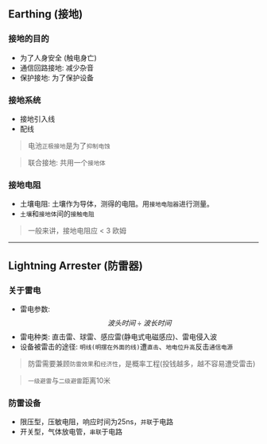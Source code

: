 ## Earthing (接地)

### 接地的目的

* 为了人身安全 (触电身亡)
* 通信回路接地: 减少杂音
* 保护接地: 为了保护设备

### 接地系统

* 接地引入线
* 配线

> 电池`正极接地`是为了`抑制电蚀`

> 联合接地: 共用一个`接地体`

### 接地电阻

* 土壤电阻: 土壤作为导体，测得的电阻。用`接地电阻器`进行测量。
* `土壤`和`接地体`间的`接触电阻`

> 一般来讲，接地电阻应 < 3 欧姆

___

## Lightning Arrester (防雷器)

### 关于雷电

* 雷电参数: $$波头时间 \div 波长时间$$
* 雷电种类: 直击雷、球雷、感应雷(静电式电磁感应)、雷电侵入波
* 设备被雷击的途径: `明线(明摆在外面的线)`遭`直击`、`地电位升高`反击`通信电源`

> 防雷需要兼顾`防雷效果`和`经济性`，是概率工程(投钱越多，越不容易遭受雷击)

> `一级避雷`与`二级避雷`距离10米

### 防雷设备

* 限压型，压敏电阻，响应时间为25ns，`并联`于电路
* 开关型，气体放电管，`串联`于电路